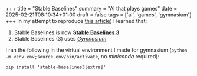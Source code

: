 +++
title = "Stable Baselines"
summary = "AI that plays games"
date = 2025-02-21T08:10:34+01:00
draft = false
tags = ['ai', 'games', 'gymnasium']
+++
In my attempt to reproduce [this article]([https://towardsdatascience.com/how-to-train-an-ai-to-play-any-game-f1489f3bc5c/)) I learned that:
1. Stable Baselines is now [**Stable Baselines 3**](https://github.com/DLR-RM/stable-baselines3)
3. Stable Baselines (3) uses [*Gymnasium*](https://gymnasium.farama.org/)

I ran the following in the virtual environment I made for gymnasium (`python -m venv env;source env/bin/activate`, no *miniconda* required):

```
pip install 'stable-baselines3[extra]'
```

